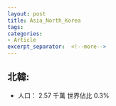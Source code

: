 ```yaml
---
layout: post
title: Asia_North_Korea
tags: 
categories:
- Article
excerpt_separator:  <!--more-->
---
```

## 北韓:
- 人口： 2.57 千萬 世界佔比 0.3%